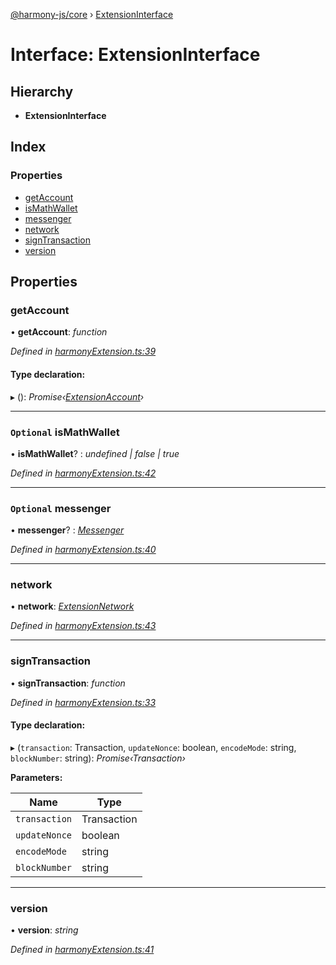 [@harmony-js/core](../globals.md) › [ExtensionInterface](extensioninterface.md)

# Interface: ExtensionInterface

## Hierarchy

* **ExtensionInterface**

## Index

### Properties

* [getAccount](extensioninterface.md#getaccount)
* [isMathWallet](extensioninterface.md#optional-ismathwallet)
* [messenger](extensioninterface.md#optional-messenger)
* [network](extensioninterface.md#network)
* [signTransaction](extensioninterface.md#signtransaction)
* [version](extensioninterface.md#version)

## Properties

###  getAccount

• **getAccount**: *function*

*Defined in [harmonyExtension.ts:39](https://github.com/FireStack-Lab/Harmony-sdk-core/blob/bb13a3b/packages/harmony-core/src/harmonyExtension.ts#L39)*

#### Type declaration:

▸ (): *Promise‹[ExtensionAccount](extensionaccount.md)›*

___

### `Optional` isMathWallet

• **isMathWallet**? : *undefined | false | true*

*Defined in [harmonyExtension.ts:42](https://github.com/FireStack-Lab/Harmony-sdk-core/blob/bb13a3b/packages/harmony-core/src/harmonyExtension.ts#L42)*

___

### `Optional` messenger

• **messenger**? : *[Messenger](../classes/harmony.md#messenger)*

*Defined in [harmonyExtension.ts:40](https://github.com/FireStack-Lab/Harmony-sdk-core/blob/bb13a3b/packages/harmony-core/src/harmonyExtension.ts#L40)*

___

###  network

• **network**: *[ExtensionNetwork](extensionnetwork.md)*

*Defined in [harmonyExtension.ts:43](https://github.com/FireStack-Lab/Harmony-sdk-core/blob/bb13a3b/packages/harmony-core/src/harmonyExtension.ts#L43)*

___

###  signTransaction

• **signTransaction**: *function*

*Defined in [harmonyExtension.ts:33](https://github.com/FireStack-Lab/Harmony-sdk-core/blob/bb13a3b/packages/harmony-core/src/harmonyExtension.ts#L33)*

#### Type declaration:

▸ (`transaction`: Transaction, `updateNonce`: boolean, `encodeMode`: string, `blockNumber`: string): *Promise‹Transaction›*

**Parameters:**

Name | Type |
------ | ------ |
`transaction` | Transaction |
`updateNonce` | boolean |
`encodeMode` | string |
`blockNumber` | string |

___

###  version

• **version**: *string*

*Defined in [harmonyExtension.ts:41](https://github.com/FireStack-Lab/Harmony-sdk-core/blob/bb13a3b/packages/harmony-core/src/harmonyExtension.ts#L41)*
